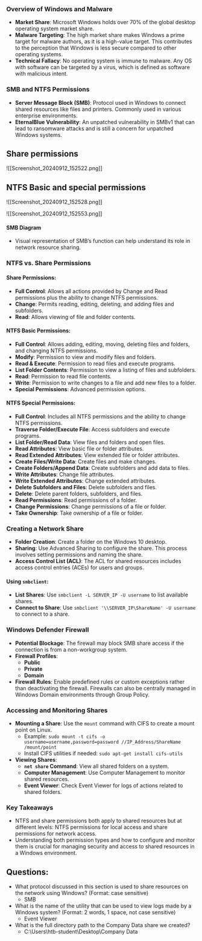 ### Overview of Windows and Malware
- **Market Share**: Microsoft Windows holds over 70% of the global desktop operating system market share.
- **Malware Targeting**: The high market share makes Windows a prime target for malware authors, as it is a high-value target. This contributes to the perception that Windows is less secure compared to other operating systems.
- **Technical Fallacy**: No operating system is immune to malware. Any OS with software can be targeted by a virus, which is defined as software with malicious intent.

### SMB and NTFS Permissions
- **Server Message Block (SMB)**: Protocol used in Windows to connect shared resources like files and printers. Commonly used in various enterprise environments.
- **EternalBlue Vulnerability**: An unpatched vulnerability in SMBv1 that can lead to ransomware attacks and is still a concern for unpatched Windows systems.

## Share permissions
![[Screenshot_20240912_152522.png]]

## NTFS Basic and special permissions

![[Screenshot_20240912_152528.png]]

![[Screenshot_20240912_152553.png]]
#### SMB Diagram
- Visual representation of SMB’s function can help understand its role in network resource sharing.


### NTFS vs. Share Permissions

#### Share Permissions:
- **Full Control**: Allows all actions provided by Change and Read permissions plus the ability to change NTFS permissions.
- **Change**: Permits reading, editing, deleting, and adding files and subfolders.
- **Read**: Allows viewing of file and folder contents.

#### NTFS Basic Permissions:
- **Full Control**: Allows adding, editing, moving, deleting files and folders, and changing NTFS permissions.
- **Modify**: Permission to view and modify files and folders.
- **Read & Execute**: Permission to read files and execute programs.
- **List Folder Contents**: Permission to view a listing of files and subfolders.
- **Read**: Permission to read file contents.
- **Write**: Permission to write changes to a file and add new files to a folder.
- **Special Permissions**: Advanced permission options.

#### NTFS Special Permissions:
- **Full Control**: Includes all NTFS permissions and the ability to change NTFS permissions.
- **Traverse Folder/Execute File**: Access subfolders and execute programs.
- **List Folder/Read Data**: View files and folders and open files.
- **Read Attributes**: View basic file or folder attributes.
- **Read Extended Attributes**: View extended file or folder attributes.
- **Create Files/Write Data**: Create files and make changes.
- **Create Folders/Append Data**: Create subfolders and add data to files.
- **Write Attributes**: Change file attributes.
- **Write Extended Attributes**: Change extended attributes.
- **Delete Subfolders and Files**: Delete subfolders and files.
- **Delete**: Delete parent folders, subfolders, and files.
- **Read Permissions**: Read permissions of a folder.
- **Change Permissions**: Change permissions of a file or folder.
- **Take Ownership**: Take ownership of a file or folder.

### Creating a Network Share
- **Folder Creation**: Create a folder on the Windows 10 desktop.
- **Sharing**: Use Advanced Sharing to configure the share. This process involves setting permissions and naming the share.
- **Access Control List (ACL)**: The ACL for shared resources includes access control entries (ACEs) for users and groups.

#### Using `smbclient`:
- **List Shares**: Use `smbclient -L SERVER_IP -U username` to list available shares.
- **Connect to Share**: Use `smbclient '\\SERVER_IP\ShareName' -U username` to connect to a share.

### Windows Defender Firewall
- **Potential Blockage**: The firewall may block SMB share access if the connection is from a non-workgroup system.
- **Firewall Profiles**:
    - **Public**
    - **Private**
    - **Domain**
- **Firewall Rules**: Enable predefined rules or custom exceptions rather than deactivating the firewall. Firewalls can also be centrally managed in Windows Domain environments through Group Policy.

### Accessing and Monitoring Shares
- **Mounting a Share**: Use the `mount` command with CIFS to create a mount point on Linux.
    - Example: `sudo mount -t cifs -o username=username,password=password //IP_Address/ShareName /mount/point`
    - Install CIFS utilities if needed: `sudo apt-get install cifs-utils`
- **Viewing Shares**:
    - **`net share` Command**: View all shared folders on a system.
    - **Computer Management**: Use Computer Management to monitor shared resources.
    - **Event Viewer**: Check Event Viewer for logs of actions related to shared folders.

### Key Takeaways
- NTFS and share permissions both apply to shared resources but at different levels: NTFS permissions for local access and share permissions for network access.
- Understanding both permission types and how to configure and monitor them is crucial for managing security and access to shared resources in a Windows environment.


## Questions:
- What protocol discussed in this section is used to share resources on the network using Windows? (Format: case sensitive)
	- SMB
- What is the name of the utility that can be used to view logs made by a Windows system? (Format: 2 words, 1 space, not case sensitive)
	- Event Viewer
- What is the full directory path to the Company Data share we created?
	- C:\Users\htb-student\Desktop\Company Data